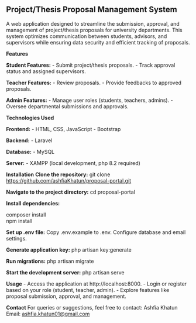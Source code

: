 ## Project/Thesis Proposal Management System
A web application designed to streamline the submission, approval, and management of project/thesis proposals for university departments. This system optimizes communication between students, advisors, and supervisors while ensuring data security and efficient tracking of proposals.

**Features**

**Student Features:**
    - Submit project/thesis proposals.
    - Track approval status and assigned supervisors.
    
**Teacher Features:**
    - Review proposals.
    - Provide feedbacks to approved proposals.

**Admin Features:**
    - Manage user roles (students, teachers, admins).
    - Oversee departmental submissions and approvals.
    
**Technologies Used**

**Frontend:**
    - HTML, CSS, JavaScript
    - Bootstrap
    
**Backend:**
    - Laravel
    
**Database:**
    - MySQL
    
**Server:**
    - XAMPP (local development, php 8.2 required)
    
**Installation**
**Clone the repository:**
git clone https://github.com/ashfiaKhatun/proposal-portal.git  

**Navigate to the project directory:**
cd proposal-portal  

**Install dependencies:**

composer install  
npm install  

**Set up .env file:**
Copy .env.example to .env.
Configure database and email settings.

**Generate application key:**
php artisan key:generate  

**Run migrations:**
php artisan migrate  

**Start the development server:**
php artisan serve  

**Usage**
    - Access the application at http://localhost:8000.
    - Login or register based on your role (student, teacher, admin).
    - Explore features like proposal submission, approval, and management.
    
**Contact**
For queries or suggestions, feel free to contact:
Ashfia Khatun
Email: ashfia.khatun01@gmail.com
